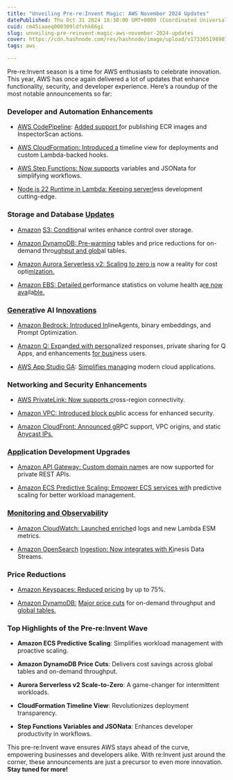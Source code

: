 ```yaml
---
title: "Unveiling Pre-re:Invent Magic: AWS November 2024 Updates"
datePublished: Thu Oct 31 2024 18:30:00 GMT+0000 (Coordinated Universal Time)
cuid: cm45iaaeq000309ldfvhk66gi
slug: unveiling-pre-reinvent-magic-aws-november-2024-updates
cover: https://cdn.hashnode.com/res/hashnode/image/upload/v1733051989073/3d6c3a32-8cb0-494c-b2b3-cfb1ecc947dc.jpeg
tags: aws

---
```


Pre-re:Invent season is a time for AWS enthusiasts to celebrate innovation. This year, AWS has once again delivered a lot of updates that enhance functionality, security, and developer experience. Here’s a roundup of the most notable announcements so far:

### **Developer and Automation Enhancements**

* [AWS CodePipeline](https://aws.amazon.com/about-aws/whats-new/2024/11/aws-codepipeline-ecr-inspectorscan-actions/): [Added support f](https://aws.amazon.com/about-aws/whats-new/2024/11/aws-codepipeline-ecr-inspectorscan-actions/)or publishing ECR images and InspectorScan actions.
    
* [AWS CloudFormat](https://aws.amazon.com/blogs/devops/peek-inside-your-aws-cloudformation-deployments-with-timeline-view/)[io](https://aws.amazon.com/blogs/devops/peek-inside-your-aws-cloudformation-deployments-with-timeline-view/)[n: Introduced a](https://aws.amazon.com/about-aws/whats-new/2024/11/aws-codepipeline-ecr-inspectorscan-actions/) timeline view for deployments and custom Lambda-backed hooks.
    
* [AWS S](https://aws.amazon.com/blogs/compute/simplifying-developer-experience-with-variables-and-jsonata-in-aws-step-functions/)[tep Function](https://aws.amazon.com/blogs/devops/peek-inside-your-aws-cloudformation-deployments-with-timeline-view/)[s: Now supports](https://aws.amazon.com/about-aws/whats-new/2024/11/aws-codepipeline-ecr-inspectorscan-actions/) variables and JSONata for simplifying workflows.
    
* [Node.js 22 Run](https://aws.amazon.com/blogs/compute/node-js-22-runtime-now-available-in-aws-lambda/)[tim](https://aws.amazon.com/blogs/compute/simplifying-developer-experience-with-variables-and-jsonata-in-aws-step-functions/)[e in Lambda: Kee](https://aws.amazon.com/about-aws/whats-new/2024/11/aws-codepipeline-ecr-inspectorscan-actions/)[pin](https://aws.amazon.com/blogs/devops/peek-inside-your-aws-cloudformation-deployments-with-timeline-view/)[g serverl](https://aws.amazon.com/blogs/compute/node-js-22-runtime-now-available-in-aws-lambda/)ess development cutting-edge.
    

### **Storage and Database** [**Updates**](https://aws.amazon.com/blogs/devops/peek-inside-your-aws-cloudformation-deployments-with-timeline-view/)

* [Amazon](https://aws.amazon.com/about-aws/whats-new/2024/11/amazon-s3-conditional-writes/) [S3: Conditio](https://aws.amazon.com/about-aws/whats-new/2024/11/amazon-s3-conditional-writes/)nal writes enhance control over storage.
    
* [Amazon Dy](https://aws.amazon.com/about-aws/whats-new/2024/11/amazon-dynamo-db-reduces-prices-on-demand-throughput-global-tables/)[n](https://aws.amazon.com/about-aws/whats-new/2024/11/amazon-dynamo-db-reduces-prices-on-demand-throughput-global-tables/)[amoDB: Pr](https://aws.amazon.com/about-aws/whats-new/2024/11/amazon-s3-conditional-writes/)[e-warmin](https://aws.amazon.com/about-aws/whats-new/2024/11/amazon-dynamo-db-reduces-prices-on-demand-throughput-global-tables/)g tables and price reductions for on-demand thro[ughput and glob](https://aws.amazon.com/about-aws/whats-new/2024/11/amazon-dynamo-db-reduces-prices-on-demand-throughput-global-tables/)al tables.
    
* [Amazon Aur](https://aws.amazon.com/about-aws/whats-new/2024/11/amazon-aurora-serverless-v2-scale-to-zero/)[ora Serve](https://aws.amazon.com/about-aws/whats-new/2024/11/amazon-s3-conditional-writes/)[rless v2: Scaling to zero is](https://aws.amazon.com/about-aws/whats-new/2024/11/amazon-aurora-serverless-v2-scale-to-zero/) now a reality for cost opti[mization.](https://aws.amazon.com/about-aws/whats-new/2024/11/amazon-dynamo-db-reduces-prices-on-demand-throughput-global-tables/)
    
* [Am](https://aws.amazon.com/about-aws/whats-new/2024/11/amazon-dynamo-db-reduces-prices-on-demand-throughput-global-tables/)[azon EBS](https://aws.amazon.com/about-aws/whats-new/2024/11/amazon-aurora-serverless-v2-scale-to-zero/)[: Detaile](https://aws.amazon.com/about-aws/whats-new/2024/11/amazon-s3-conditional-writes/)[d p](https://aws.amazon.com/about-aws/whats-new/2024/11/amazon-aurora-serverless-v2-scale-to-zero/)erformance statistics on volume health a[re now ava](https://aws.amazon.com/about-aws/whats-new/2024/11/amazon-ebs-performance-statistics-ebs-volume-health/)ila[ble.](https://aws.amazon.com/about-aws/whats-new/2024/11/amazon-dynamo-db-reduces-prices-on-demand-throughput-global-tables/)
    

### [**Generat**](https://aws.amazon.com/about-aws/whats-new/2024/11/amazon-dynamo-db-reduces-prices-on-demand-throughput-global-tables/)**ive AI In**[**novations**](https://aws.amazon.com/about-aws/whats-new/2024/11/amazon-aurora-serverless-v2-scale-to-zero/)

* [Amazon Bedro](https://aws.amazon.com/about-aws/whats-new/2024/11/amazon-bedrock-enhanced-prompt-optimization/)[ck: Introduced In](https://aws.amazon.com/about-aws/whats-new/2024/11/amazon-bedrock-enhanced-prompt-optimization/)lineAgents, binary embeddings, and Prompt Optimization.
    
* [Am](https://aws.amazon.com/about-aws/whats-new/2024/11/amazon-q-business-simplified-setup-web-app-experience/)[azon Q: Exp](https://aws.amazon.com/about-aws/whats-new/2024/11/amazon-q-business-simplified-setup-web-app-experience/)an[ded with perso](https://aws.amazon.com/about-aws/whats-new/2024/11/amazon-bedrock-enhanced-prompt-optimization/)nalized responses, private sharing for Q Apps, and enhancements [for busi](https://aws.amazon.com/about-aws/whats-new/2024/11/amazon-q-business-simplified-setup-web-app-experience/)ness users.
    
* [AWS App Studio GA](https://aws.amazon.com/about-aws/whats-new/2024/11/aws-app-studio-ga/): [Simplifies manag](https://aws.amazon.com/about-aws/whats-new/2024/11/aws-app-studio-ga/)ing modern cloud applications.
    

### **Networking and Security Enhancements**

* [AWS PrivateLi](https://aws.amazon.com/about-aws/whats-new/2024/11/aws-privatelink-cross-region-connectivity/)[nk: Now supports c](https://aws.amazon.com/about-aws/whats-new/2024/11/aws-privatelink-cross-region-connectivity/)ross-region connectivity.
    
* [Amaz](https://aws.amazon.com/about-aws/whats-new/2024/11/amazon-vpc-block-public-access/)[on VPC: Intr](https://aws.amazon.com/about-aws/whats-new/2024/11/amazon-vpc-block-public-access/)[oduced block pu](https://aws.amazon.com/about-aws/whats-new/2024/11/aws-privatelink-cross-region-connectivity/)blic access for enhanced security.
    
* [Amazon C](https://aws.amazon.com/about-aws/whats-new/2024/11/amazon-vpc-block-public-access/)[loudFron](https://aws.amazon.com/about-aws/whats-new/2024/11/amazon-cloudfront-origin-modifications-cloudfront-functions/)[t: Announced gR](https://aws.amazon.com/about-aws/whats-new/2024/11/aws-privatelink-cross-region-connectivity/)PC support, VPC origins, and static [Anycast IP](https://aws.amazon.com/about-aws/whats-new/2024/11/amazon-vpc-block-public-access/)[s.](https://aws.amazon.com/about-aws/whats-new/2024/11/amazon-cloudfront-origin-modifications-cloudfront-functions/)
    

### [**Appl**](https://aws.amazon.com/about-aws/whats-new/2024/11/amazon-cloudfront-origin-modifications-cloudfront-functions/)**ication Development Upgrades**

* [Amazon API Gatew](https://aws.amazon.com/about-aws/whats-new/2024/11/amazon-api-gateway-custom-domain-name-private-rest-apis/)[ay: Custom domain nam](https://aws.amazon.com/about-aws/whats-new/2024/11/amazon-api-gateway-custom-domain-name-private-rest-apis/)es are now supported for private REST APIs.
    
* [Amazon ECS Predicti](https://aws.amazon.com/about-aws/whats-new/2024/11/predictive-scaling-for-amazon-ecs-services/)[ve Scaling: Empowe](https://aws.amazon.com/about-aws/whats-new/2024/11/amazon-api-gateway-custom-domain-name-private-rest-apis/)[r ECS services wit](https://aws.amazon.com/about-aws/whats-new/2024/11/predictive-scaling-for-amazon-ecs-services/)h predictive scaling for better workload management.
    

### [**Monitoring and Observabili**](https://aws.amazon.com/about-aws/whats-new/2024/11/predictive-scaling-for-amazon-ecs-services/)**ty**

* [Amazon CloudWat](https://aws.amazon.com/about-aws/whats-new/2024/11/amazon-cloudwatch-metrics-aws-lambda-esms/)[ch: Launched enriche](https://aws.amazon.com/about-aws/whats-new/2024/11/amazon-cloudwatch-metrics-aws-lambda-esms/)d logs and new Lambda ESM metrics.
    
* [Amazon OpenSearch](https://aws.amazon.com/about-aws/whats-new/2024/11/amazon-opensearch-ingestion-amazon-kinesis-data-streams/) [Ingestion: Now in](https://aws.amazon.com/about-aws/whats-new/2024/11/amazon-cloudwatch-metrics-aws-lambda-esms/)[tegrates with Ki](https://aws.amazon.com/about-aws/whats-new/2024/11/amazon-opensearch-ingestion-amazon-kinesis-data-streams/)nesis Data Streams.
    

### **Price Reductions**

* [Amazon Keyspac](https://aws.amazon.com/about-aws/whats-new/2024/11/amazon-keyspaces-apache-cassandra-reduces-prices-75-percent/)[es: Reduced pricing](https://aws.amazon.com/about-aws/whats-new/2024/11/amazon-keyspaces-apache-cassandra-reduces-prices-75-percent/) by up to 75%.
    
* [Amazon Dy](https://aws.amazon.com/about-aws/whats-new/2024/11/amazon-dynamo-db-reduces-prices-on-demand-throughput-global-tables/)[namoDB:](https://aws.amazon.com/about-aws/whats-new/2024/11/amazon-dynamo-db-reduces-prices-on-demand-throughput-global-tables/) [Major price cuts](https://aws.amazon.com/about-aws/whats-new/2024/11/amazon-keyspaces-apache-cassandra-reduces-prices-75-percent/) for on-demand throughput and [global tables.](https://aws.amazon.com/about-aws/whats-new/2024/11/amazon-dynamo-db-reduces-prices-on-demand-throughput-global-tables/)
    

### **Top Highlights of the Pre-re:Invent Wave**

* **Amazon ECS Predictive Scaling**: Simplifies workload management with proactive scaling.
    
* **Amazon DynamoDB Price Cuts**: Delivers cost savings across global tables and on-demand throughput.
    
* **Aurora Serverless v2 Scale-to-Zero**: A game-changer for intermittent workloads.
    
* **CloudFormation Timeline View**: Revolutionizes deployment transparency.
    
* **Step Functions Variables and JSONata**: Enhances developer productivity in workflows.
    

This pre-re:Invent wave ensures AWS stays ahead of the curve, empowering businesses and developers alike. With re:Invent just around the corner, these announcements are just a precursor to even more innovation. **Stay tuned for more!**